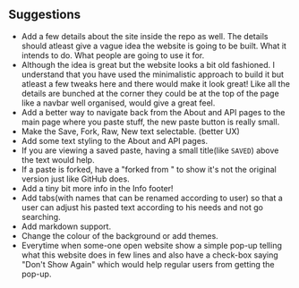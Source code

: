 ## Suggestions

 * Add a few details about the site inside the repo as well. The details should atleast give a vague idea the website is going to be built. What it intends to do. What people are going to use it for.
 * Although the idea is great but the website looks a bit old fashioned. I understand that you have used the minimalistic approach to build it but atleast a few tweaks here and there would make it look great! Like all the details are bunched at the corner they could be at the top of the page like a navbar well organised, would give a great feel.
 * Add a better way to navigate back from the About and API pages to the main page where you paste stuff, the new paste button is really small.
 * Make the Save, Fork, Raw, New text selectable. (better UX)
 * Add some text styling to the About and API pages.
 * If you are viewing a saved paste, having a small title(like `SAVED`) above the text would help.
 * If a paste is forked, have a "forked from <link>" to show it's not the original version just like GitHub does.
 * Add a tiny bit more info in the Info footer!
 * Add tabs(with names that can be renamed according to user) so that a user can adjust his pasted text according to his needs and not go searching. 
 * Add markdown support.
 * Change the colour of the background or add themes.
 * Everytime when some-one open website show a simple pop-up telling what this website does in few lines and also have a check-box saying "Don't Show Again" which would help regular users from getting the pop-up.

